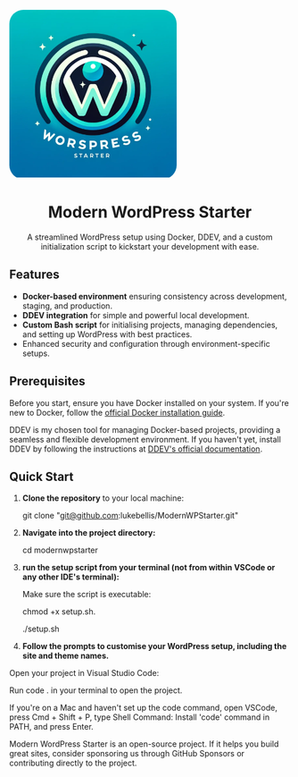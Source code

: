 <p align="center">
  <div style="border-radius: 25px; overflow: hidden; display: inline-block;">
    <img alt="Modern WordPress Starter" src="ModernWordPresStarter.webp" height="300">
  </div>
</p>

<h1 align="center">Modern WordPress Starter</h1>

<p align="center">
  A streamlined WordPress setup using Docker, DDEV, and a custom initialization script to kickstart your development with ease.
</p>

## Features

- **Docker-based environment** ensuring consistency across development, staging, and production.
- **DDEV integration** for simple and powerful local development.
- **Custom Bash script** for initialising projects, managing dependencies, and setting up WordPress with best practices.
- Enhanced security and configuration through environment-specific setups.

## Prerequisites

Before you start, ensure you have Docker installed on your system. If you're new to Docker, follow the [official Docker installation guide](https://docs.docker.com/get-docker/).

DDEV is my chosen tool for managing Docker-based projects, providing a seamless and flexible development environment. If you haven't yet, install DDEV by following the instructions at [DDEV's official documentation](https://ddev.readthedocs.io/en/stable/#installation).

## Quick Start

1. **Clone the repository** to your local machine:
   
   git clone "git@github.com:lukebellis/ModernWPStarter.git"

2. **Navigate into the project directory:**

    cd modernwpstarter

3. **run the setup script from your terminal (not from within VSCode or any other IDE's terminal):**

    Make sure the script is executable: 

    chmod +x setup.sh.

    ./setup.sh

4. **Follow the prompts to customise your WordPress setup, including the site and theme names.**

Open your project in Visual Studio Code:

Run code . in your terminal to open the project.

If you're on a Mac and haven't set up the code command, open VSCode, press Cmd + Shift + P, type Shell Command: Install 'code' command in PATH, and press Enter.

Modern WordPress Starter is an open-source project. If it helps you build great sites, consider sponsoring us through GitHub Sponsors or contributing directly to the project.